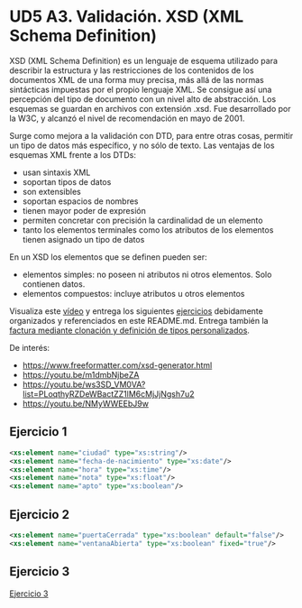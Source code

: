 # UD5 A3. Validación. XSD (XML Schema Definition)


XSD (XML Schema Definition) es un lenguaje de esquema utilizado para describir la estructura y las restricciones de los contenidos de los documentos XML de una forma muy precisa, más allá de las normas sintácticas impuestas por el propio lenguaje XML. Se consigue así una percepción del tipo de documento con un nivel alto de abstracción.
Los esquemas se guardan en archivos con extensión .xsd. Fue desarrollado por la W3C, y alcanzó el nivel de recomendación en mayo de 2001. 

Surge como mejora a la validación con DTD, para entre otras cosas, permitir un tipo de datos más específico, y no sólo de texto. Las ventajas de los esquemas XML frente a los DTDs:
- usan sintaxis XML
- soportan tipos de datos
- son extensibles
- soportan espacios de nombres
- tienen mayor poder de expresión
- permiten concretar con precisión la cardinalidad de un elemento
- tanto los elementos terminales como  los atributos de los elementos tienen asignado un tipo de datos

En un XSD los elementos que se definen pueden ser:
- elementos simples: no poseen ni atributos ni otros elementos. Solo contienen datos.
- elementos compuestos:  incluye atributos u otros elementos


Visualiza este [vídeo](https://youtu.be/1BjmZHRHDv0?t=111) y entrega los siguientes [ejercicios](./ud7_RA4_ActividadesXSD.pdf) debidamente organizados y referenciados en este README.md. Entrega también la [factura mediante clonación y definición de tipos personalizados](./Actividad_XSD_Factura.pdf).


De interés:
- https://www.freeformatter.com/xsd-generator.html
- https://youtu.be/m1dmbNjbeZA
- https://youtu.be/ws3SD_VM0VA?list=PLoqthyRZDeWBactZZ1lM6cMjJjNgsh7u2
- https://youtu.be/NMyWWEEbJ9w

## Ejercicio 1
```xml
<xs:element name="ciudad" type="xs:string"/>
<xs:element name="fecha-de-nacimiento" type="xs:date"/>
<xs:element name="hora" type="xs:time"/>
<xs:element name="nota" type="xs:float"/>
<xs:element name="apto" type="xs:boolean"/>

```

## Ejercicio 2

```xml
<xs:element name="puertaCerrada" type="xs:boolean" default="false"/>
<xs:element name="ventanaAbierta" type="xs:boolean" fixed="true"/>
```

## Ejercicio 3

[Ejercicio 3](ejercicios2/ejercicio3.xml)